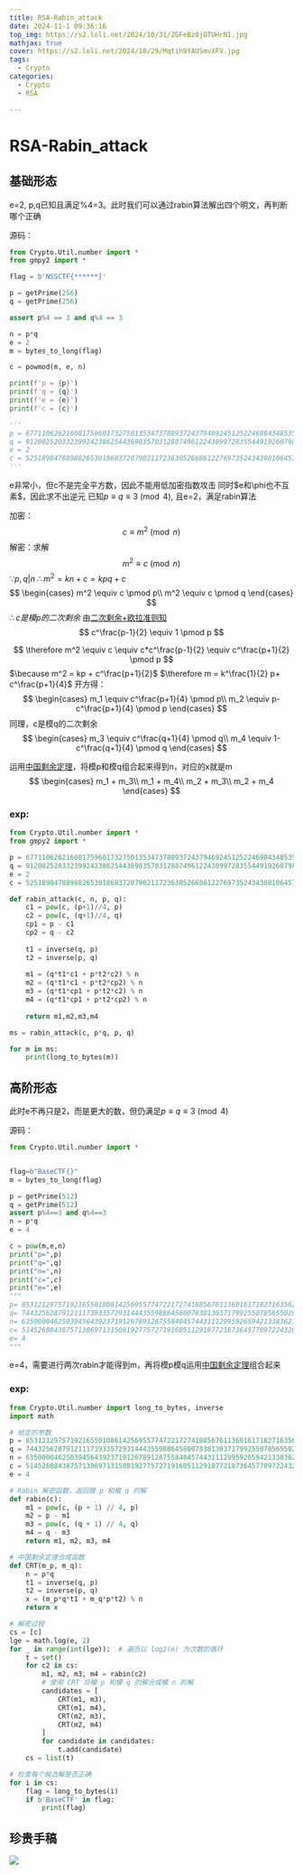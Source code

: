 ```yaml
---
title: RSA-Rabin_attack
date: 2024-11-1 09:36:16
top_img: https://s2.loli.net/2024/10/31/ZGFeBz8jOTUHrN1.jpg
mathjax: true
cover: https://s2.loli.net/2024/10/29/Mqtih9YAUSmvXFV.jpg
tags:
  - Crypto
categories:
  - Crypto
  - RSA

---
```

# RSA-Rabin_attack

## 基础形态
e=2, p,q已知且满足%4=3。此时我们可以通过rabin算法解出四个明文，再判断哪个正确

源码：
```python
from Crypto.Util.number import *
from gmpy2 import *

flag = b'NSSCTF{******}'

p = getPrime(256)
q = getPrime(256)

assert p%4 == 3 and q%4 == 3

n = p*q
e = 2
m = bytes_to_long(flag)

c = powmod(m, e, n)

print(f'p = {p}')
print(f'q = {q}')
print(f'e = {e}')
print(f'c = {c}')

'''
p = 67711062621608175960173275013534737889372437946924512522469843485353704013203
q = 91200252033239924238625443698357031288749612243099728355449192607988117291739
e = 2
c = 5251890478898826530186837207902117236305266861227697352434308106457554098811792713226801824100629792962861125855696719512180887415808454466978721678349614
'''
```

e非常小，但c不是完全平方数，因此不能用低加密指数攻击
同时$e和\phi也不互素$，因此求不出逆元
已知$p \equiv q \equiv 3 \pmod 4$, 且e=2，满足rabin算法

加密：
$$
c \equiv m^2 \pmod n
$$
解密：求解
$$
m^2 \equiv c \pmod n
$$
$\because p,q|n$
$\therefore m^2 = kn + c = kpq + c$
$$
\begin{cases}
m^2 \equiv c \pmod p\\
m^2 \equiv c \pmod q
\end{cases}
$$
$\therefore c是模p的二次剩余$
由[二次剩余+欧拉准则知](https://abxery.cn/2024/11/01/%E4%BA%8C%E6%AC%A1%E5%89%A9%E4%BD%99+%E6%AC%A7%E6%8B%89%E5%87%86%E5%88%99/)
$$
c^\frac{p-1}{2} \equiv 1 \pmod p
$$

$$
\therefore m^2 \equiv c \equiv c*c^\frac{p-1}{2} \equiv c^\frac{p+1}{2} \pmod p
$$
$\because m^2 = kp + c^\frac{p+1}{2}$
$\therefore m = k^\frac{1}{2} p+ c^\frac{p+1}{4}$
开方得：
$$
\begin{cases}
m_1 \equiv c^\frac{p+1}{4} \pmod p\\
m_2 \equiv p-c^\frac{p+1}{4} \pmod p
\end{cases}
$$
同理，c是模q的二次剩余
$$
\begin{cases}
m_3 \equiv c^\frac{q+1}{4} \pmod q\\
m_4 \equiv 1-c^\frac{q+1}{4} \pmod q
\end{cases}
$$

运用[中国剩余定理](https://abxery.cn/2024/11/01/%E4%B8%AD%E5%9B%BD%E5%89%A9%E4%BD%99%E5%AE%9A%E7%90%86/)，将模p和模q组合起来得到n，对应的x就是m
$$
\begin{cases}
m_1 + m_3\\
m_1 + m_4\\
m_2 + m_3\\
m_2 + m_4
\end{cases}
$$

### exp:
```python
from Crypto.Util.number import *
from gmpy2 import *

p = 67711062621608175960173275013534737889372437946924512522469843485353704013203
q = 91200252033239924238625443698357031288749612243099728355449192607988117291739
e = 2
c = 5251890478898826530186837207902117236305266861227697352434308106457554098811792713226801824100629792962861125855696719512180887415808454466978721678349614

def rabin_attack(c, n, p, q):
    c1 = pow(c, (p+1)//4, p)
    c2 = pow(c, (q+1)//4, q)
    cp1 = p - c1
    cp2 = q - c2
    
    t1 = inverse(q, p)
    t2 = inverse(p, q)
    
    m1 = (q*t1*c1 + p*t2*c2) % n
    m2 = (q*t1*c1 + p*t2*cp2) % n
    m3 = (q*t1*cp1 + p*t2*c2) % n
    m4 = (q*t1*cp1 + p*t2*cp2) % n
    
    return m1,m2,m3,m4

ms = rabin_attack(c, p*q, p, q)

for m in ms:
    print(long_to_bytes(m))
```

## 高阶形态
此时e不再只是2，而是更大的数，但仍满足$p \equiv q \equiv 3 \pmod 4$

源码：
```python
from Crypto.Util.number import *


flag=b"BaseCTF{}"
m = bytes_to_long(flag)

p = getPrime(512)
q = getPrime(512)
assert p%4==3 and q%4==3
n = p*q
e = 4

c = pow(m,e,n)
print("p=",p)
print("q=",q)
print("n=",n)
print("c=",c)
print("e=",e)
"""
p= 8531212975719216550108614256955774722172741885676113601617182716356239301381951899737237219659253655889636684200345109462928796329670321336864298557778843
q= 7443256287912111739335729314443559886458007838130371799255078565502662459436043455787869631999073617967343884377537828940738213460508765519478956421282871
n= 63500004625039456439237191267891267558404574431112995926594213383621331385226487443753506088788203040258384788149958095020759745138424276657604371402824844725005596890673468964961037168078105356669148960568974603581485045691990626520286184874115519591663033533771400334558853058140717812903874350138362098253
c= 51452608438757130697131508192775727191605112918772187364577097224326062184288501602000700342623122861398852536963355962672293705131887315354242193416090384360837672258861475017098419459125395949090523474744886423754439919504732741712693909507972791203801494594878447921609420574365853676576693694677914169353
e= 4
"""
```

e=4，需要进行两次rabin才能得到m，再将模p模q运用[中国剩余定理](https://abxery.cn/2024/11/01/%E4%B8%AD%E5%9B%BD%E5%89%A9%E4%BD%99%E5%AE%9A%E7%90%86/)组合起来

### exp:
```python
from Crypto.Util.number import long_to_bytes, inverse
import math

# 给定的参数
p = 8531212975719216550108614256955774722172741885676113601617182716356239301381951899737237219659253655889636684200345109462928796329670321336864298557778843
q = 7443256287912111739335729314443559886458007838130371799255078565502662459436043455787869631999073617967343884377537828940738213460508765519478956421282871
n = 63500004625039456439237191267891267558404574431112995926594213383621331385226487443753506088788203040258384788149958095020759745138424276657604371402824844725005596890673468964961037168078105356669148960568974603581485045691990626520286184874115519591663033533771400334558853058140717812903874350138362098253
c = 51452608438757130697131508192775727191605112918772187364577097224326062184288501602000700342623122861398852536963355962672293705131887315354242193416090384360837672258861475017098419459125395949090523474744886423754439919504732741712693909507972791203801494594878447921609420574365853676576693694677914169353
e = 4

# Rabin 解密函数，返回模 p 和模 q 的解
def rabin(c):
    m1 = pow(c, (p + 1) // 4, p)
    m2 = p - m1
    m3 = pow(c, (q + 1) // 4, q)
    m4 = q - m3
    return m1, m2, m3, m4

# 中国剩余定理合成函数
def CRT(m_p, m_q):
    n = p*q
    t1 = inverse(q, p)
    t2 = inverse(p, q)
    x = (m_p*q*t1 + m_q*p*t2) % n
    return x

# 解密过程
cs = [c]
lge = math.log(e, 2)
for _ in range(int(lge)):  # 遍历以 log2(e) 为次数的循环
    t = set()
    for c2 in cs:
        m1, m2, m3, m4 = rabin(c2)
        # 使用 CRT 将模 p 和模 q 的解合成模 n 的解
        candidates = [
            CRT(m1, m3),
            CRT(m1, m4),
            CRT(m2, m3),
            CRT(m2, m4)
        ]
        for candidate in candidates:
            t.add(candidate)
    cs = list(t)

# 检查每个候选解是否正确
for i in cs:
    flag = long_to_bytes(i)
    if b'BaseCTF' in flag:
        print(flag)

```

## 珍贵手稿
![](https://s2.loli.net/2024/11/01/4NSRoM3YvpbVyUH.jpg)